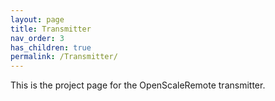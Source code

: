 ```yaml
---
layout: page
title: Transmitter
nav_order: 3
has_children: true
permalink: /Transmitter/
---
```


This is the project page for the OpenScaleRemote transmitter.